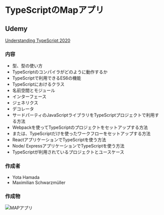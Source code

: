 # TypeScriptのMapアプリ

## Udemy
[Understanding TypeScript 2020](https://www.udemy.com/share/103eLkAEIedl1STX8D/)

### 内容
- 型、型の使い方
- TypeScriptのコンパイラがどのように動作するか
- TypeScriptで利用できるES6の機能
- TypeScriptにおけるクラス
- 名前空間とモジュール
- インターフェース
- ジェネリクス
- デコレータ
- サードパーティのJavaScriptライブラリをTypeScriptプロジェクトで利用する方法
- Webpackを使ってTypeScriptのプロジェクトをセットアップする方法
- または、TypeScriptだけを使ったワークフローをセットアップする方法
- ReactアプリケーションでTypeScriptを使う方法
- Node/ ExpressアプリケーションでTypeScriptを使う方法
- TypeScriptが利用されているプロジェクトとユースケース

### 作成者
- Yota Hamada
- Maximilian Schwarzmüller

### 作成物
![MAPアプリ]()

